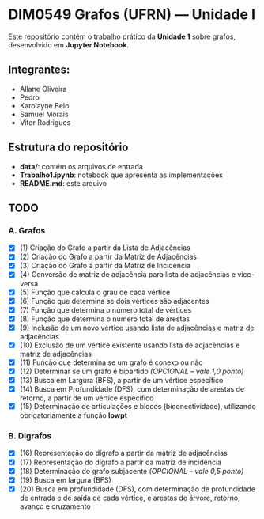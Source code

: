 # DIM0549 Grafos (UFRN) — Unidade I

Este repositório contém o trabalho prático da **Unidade 1** sobre grafos, desenvolvido em **Jupyter Notebook**.  

## Integrantes:
- Allane Oliveira
- Pedro
- Karolayne Belo
- Samuel Morais
- Vitor Rodrigues

## Estrutura do repositório

- **data/**: contém os arquivos de entrada  
- **Trabalho1.ipynb**: notebook que apresenta as implementações 
- **README.md**: este arquivo  

## TODO
### A. Grafos
- [x] (1) Criação do Grafo a partir da Lista de Adjacências  
- [x] (2) Criação do Grafo a partir da Matriz de Adjacências  
- [x] (3) Criação do Grafo a partir da Matriz de Incidência  
- [x] (4) Conversão de matriz de adjacência para lista de adjacências e vice-versa  
- [x] (5) Função que calcula o grau de cada vértice  
- [x] (6) Função que determina se dois vértices são adjacentes  
- [x] (7) Função que determina o número total de vértices  
- [x] (8) Função que determina o número total de arestas  
- [x] (9) Inclusão de um novo vértice usando lista de adjacências e matriz de adjacências  
- [x] (10) Exclusão de um vértice existente usando lista de adjacências e matriz de adjacências  
- [x] (11) Função que determina se um grafo é conexo ou não  
- [x] (12) Determinar se um grafo é bipartido *(OPCIONAL – vale 1,0 ponto)*  
- [x] (13) Busca em Largura (BFS), a partir de um vértice específico  
- [x] (14) Busca em Profundidade (DFS), com determinação de arestas de retorno, a partir de um vértice específico  
- [x] (15) Determinação de articulações e blocos (biconectividade), utilizando obrigatoriamente a função **lowpt**  

### B. Digrafos
- [x] (16) Representação do dígrafo a partir da matriz de adjacências  
- [x] (17) Representação do dígrafo a partir da matriz de incidência  
- [x] (18) Determinação do grafo subjacente *(OPCIONAL – vale 0,5 ponto)*  
- [x] (19) Busca em largura (BFS)  
- [x] (20) Busca em profundidade (DFS), com determinação de profundidade de entrada e de saída de cada vértice, e arestas de árvore, retorno, avanço e cruzamento  
